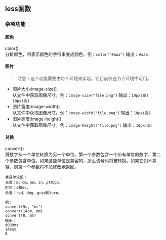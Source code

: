 ## less函数

### 杂项功能
#### 颜色
color()  
分析颜色，将表示颜色的字符串变成颜色。例：`color("#aaa")` 输出：`#aaa`
#### 图片
> 注意：这个功能需要由每个环境来实现。它目前仅在节点环境中可用。

* 图片大小:image-size()  
从文件中获取图像尺寸。例：`image-size("file.png")` 输出：`10px(宽) 10px(高)`
* 图片宽度:image-width()  
从文件中获取图像尺寸。例：`image-width("file.png")` 输出：`10px(宽)`
* 图片高度:image-height()  
从文件中获取图像尺寸。例：`image-height("file.png")` 输出：`10px(高)`
#### 兑换
convert()  
将数字从一个单位转换为另一个单位。第一个参数包含一个带有单位的数字，第二个参数包含单位。如果这些单位是兼容的，那么该号码将被转换。如果它们不兼容，则第一个参数将不加修改地返回。

```
兼容单元组：
长度：m，cm，mm，in，pt和pc，
时间：s和ms，
角度：rad，deg，grad和turn。

例：
convert(9s, "ms")
convert(14cm, mm)
convert(8, mm)
输出：
9000ms
140mm
8
```
